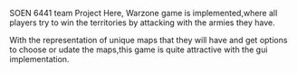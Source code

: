 SOEN 6441 team Project
Here, Warzone game is implemented,where all players try to win the territories by attacking with the armies they have.

With the representation of unique maps that they will have and get options to choose or udate the maps,this game is quite attractive with the gui implementation.
